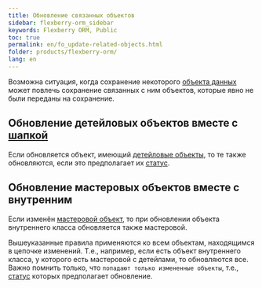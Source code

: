 ```yaml
---
title: Обновление связанных объектов
sidebar: flexberry-orm_sidebar
keywords: Flexberry ORM, Public
toc: true
permalink: en/fo_update-related-objects.html
folder: products/flexberry-orm/
lang: en
---
```


Возможна ситуация, когда сохранение некоторого [объекта данных](fo_data-object.html) может повлечь сохранение связанных с ним объектов, которые явно не были переданы на сохранение.

## Обновление детейловых объектов вместе с [шапкой](fd_key-concepts.html)

Если обновляется объект, имеющий [детейловые объекты](fo_detail-associations-properties.html), то те также обновляются, если это предполагает их [статус](fo_processing-status-and-condition-of-load-object-data-services.html).

## Обновление мастеровых объектов вместе с внутренним

Если изменён [мастеровой объект](fd_master-association.html), то при обновлении объекта внутреннего класса обновляется также мастеровой.



Вышеуказанные правила применяются ко всем объектам, находящимся в цепочке изменений. Т.е., например, если есть объект внутреннего класса, у которого есть мастеровой с детейлами, то обновляются все. Важно помнить только, что `попадают только измененные объекты`, т.е., [статус](fo_processing-status-and-condition-of-load-object-data-services.html) которых предполагает обновление.
